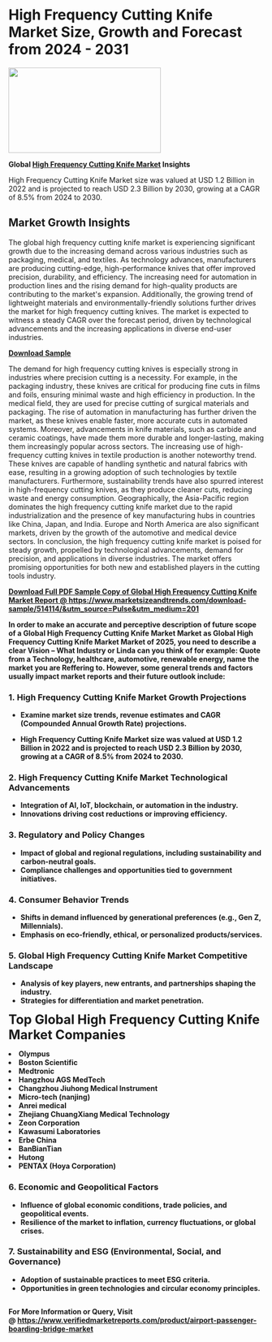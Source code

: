 <H1>High Frequency Cutting Knife Market Size, Growth and Forecast from 2024 - 2031</H1><img class="aligncenter size-medium wp-image-584254" src="https://thirdeyenews.in/wp-content/uploads/2024/09/Global-Market-Research-300x168.jpeg" alt="" width="300" height="168" /><p><strong>Global&nbsp;<a href="https://www.marketsizeandtrends.com/download-sample/514114/&amp;utm_source=Pulse&amp;utm_medium=201">High Frequency Cutting Knife Market</a> Insights</strong></p><p>High Frequency Cutting Knife Market size was valued at USD 1.2 Billion in 2022 and is projected to reach USD 2.3 Billion by 2030, growing at a CAGR of 8.5% from 2024 to 2030.</p><p><h2>Market Growth Insights</h2> <p>The global high frequency cutting knife market is experiencing significant growth due to the increasing demand across various industries such as packaging, medical, and textiles. As technology advances, manufacturers are producing cutting-edge, high-performance knives that offer improved precision, durability, and efficiency. The increasing need for automation in production lines and the rising demand for high-quality products are contributing to the market's expansion. Additionally, the growing trend of lightweight materials and environmentally-friendly solutions further drives the market for high frequency cutting knives. The market is expected to witness a steady CAGR over the forecast period, driven by technological advancements and the increasing applications in diverse end-user industries.</p> <p><strong><a href="#">Download Sample</a></strong></p> <p>The demand for high frequency cutting knives is especially strong in industries where precision cutting is a necessity. For example, in the packaging industry, these knives are critical for producing fine cuts in films and foils, ensuring minimal waste and high efficiency in production. In the medical field, they are used for precise cutting of surgical materials and packaging. The rise of automation in manufacturing has further driven the market, as these knives enable faster, more accurate cuts in automated systems. Moreover, advancements in knife materials, such as carbide and ceramic coatings, have made them more durable and longer-lasting, making them increasingly popular across sectors. The increasing use of high-frequency cutting knives in textile production is another noteworthy trend. These knives are capable of handling synthetic and natural fabrics with ease, resulting in a growing adoption of such technologies by textile manufacturers. Furthermore, sustainability trends have also spurred interest in high-frequency cutting knives, as they produce cleaner cuts, reducing waste and energy consumption. Geographically, the Asia-Pacific region dominates the high frequency cutting knife market due to the rapid industrialization and the presence of key manufacturing hubs in countries like China, Japan, and India. Europe and North America are also significant markets, driven by the growth of the automotive and medical device sectors. In conclusion, the high frequency cutting knife market is poised for steady growth, propelled by technological advancements, demand for precision, and applications in diverse industries. The market offers promising opportunities for both new and established players in the cutting tools industry.</p> <p><strong><a href="#"></p><p><span class=""><strong>Download Full PDF Sample Copy of Global High Frequency Cutting Knife Market Report</strong> @ <a href="https://www.marketsizeandtrends.com/download-sample/514114/&amp;utm_source=Pulse&amp;utm_medium=201" target="_blank">https://www.marketsizeandtrends.com/download-sample/514114/&amp;utm_source=Pulse&amp;utm_medium=201</a></span></p><p>In order to make an accurate and perceptive description of future scope of a Global&nbsp;High Frequency Cutting Knife Market Market as Global&nbsp;High Frequency Cutting Knife Market Market of 2025, you need to describe a clear Vision &ndash; What Industry or Linda can you think of for example: Quote from a Technology, healthcare, automotive, renewable energy, name the market you are Reffering to. However, some general trends and factors usually impact market reports and their future outlook include:</p><h3>1.&nbsp;<strong>High Frequency Cutting Knife Market Growth Projections</strong></h3><ul><li>Examine market size trends, revenue estimates and CAGR (Compounded Annual Growth Rate) projections.</li><li><p>High Frequency Cutting Knife Market size was valued at USD 1.2 Billion in 2022 and is projected to reach USD 2.3 Billion by 2030, growing at a CAGR of 8.5% from 2024 to 2030.</p></li></ul><h3>2.&nbsp;<strong>High Frequency Cutting Knife Market Technological Advancements</strong></h3><ul><li>Integration of AI, IoT, blockchain, or automation in the industry.</li><li>Innovations driving cost reductions or improving efficiency.</li></ul><h3>3.&nbsp;<strong>Regulatory and Policy Changes</strong></h3><ul><li>Impact of global and regional regulations, including sustainability and carbon-neutral goals.</li><li>Compliance challenges and opportunities tied to government initiatives.</li></ul><h3>4.&nbsp;<strong>Consumer Behavior Trends</strong></h3><ul><li>Shifts in demand influenced by generational preferences (e.g., Gen Z, Millennials).</li><li>Emphasis on eco-friendly, ethical, or personalized products/services.</li></ul><h3>5.&nbsp;<strong>Global High Frequency Cutting Knife Market Competitive Landscape</strong></h3><ul><li>Analysis of key players, new entrants, and partnerships shaping the industry.</li><li>Strategies for differentiation and market penetration.</li></ul><p data-pm-slice="1 1 []"><span style="color: inherit; font-family: inherit; font-size: 25px;">Top Global High Frequency Cutting Knife Market Companies</span></p><div class="" data-test-id=""><p><li>Olympus</li><li> Boston Scientific</li><li> Medtronic</li><li> Hangzhou AGS MedTech</li><li> Changzhou Jiuhong Medical Instrument</li><li> Micro-tech (nanjing)</li><li> Anrei medical</li><li> Zhejiang ChuangXiang Medical Technology</li><li> Zeon Corporation</li><li> Kawasumi Laboratories</li><li> Erbe China</li><li> BanBianTian</li><li> Hutong</li><li> PENTAX (Hoya Corporation)</li></p></div><h3>6.&nbsp;<strong>Economic and Geopolitical Factors</strong></h3><ul><li>Influence of global economic conditions, trade policies, and geopolitical events.</li><li>Resilience of the market to inflation, currency fluctuations, or global crises.</li></ul><h3>7.&nbsp;<strong>Sustainability and ESG (Environmental, Social, and Governance)</strong></h3><ul><li>Adoption of sustainable practices to meet ESG criteria.</li><li>Opportunities in green technologies and circular economy principles.</li></ul><h2><strong style="font-size: 14px;">For More Information or Query, Visit @&nbsp;</strong><a style="background-color: #ffffff; font-size: 14px;" href="https://www.marketsizeandtrends.com/report/high-frequency-cutting-knife-market/" target="_blank">https://www.verifiedmarketreports.com/product/airport-passenger-boarding-bridge-market</a></h2>
